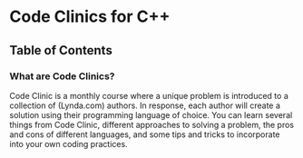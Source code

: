 # Code Clinics for C++

## Table of Contents


### What are Code Clinics?

Code Clinic is a monthly course where a unique problem is introduced to a collection of (Lynda.com) authors. In response, each author will create a solution using their programming language of choice. You can learn several things from Code Clinic, different approaches to solving a problem, the pros and cons of different languages, and some tips and tricks to incorporate into your own coding practices.






